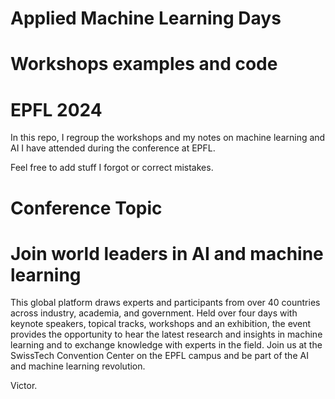 # Applied Machine Learning Days 
  # Workshops examples and code
  # EPFL 2024

In this repo, I regroup the workshops and my notes on machine learning and AI I have attended during the conference at EPFL.

Feel free to add stuff I forgot or correct mistakes.

# Conference Topic
  # Join world leaders in AI and machine learning
This global platform draws experts and participants from over 40 countries across industry, academia, and government. Held over four days with keynote speakers, topical tracks, workshops and an exhibition, the event provides the opportunity to hear the latest research and insights in machine learning and to exchange knowledge with experts in the field. Join us at the SwissTech Convention Center on the EPFL campus and be part of the AI and machine learning revolution.


Victor.
